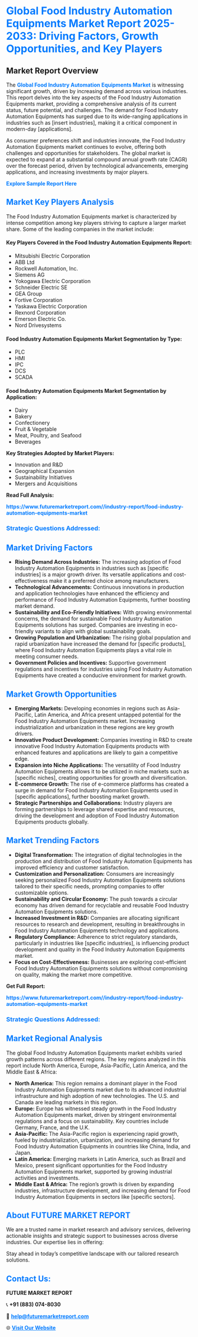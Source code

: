 <h1 style="color: #007BFF;">Global Food Industry Automation Equipments Market Report 2025-2033: Driving Factors, Growth Opportunities, and Key Players</h1>

<section id="overview">
<h2>Market Report Overview</h2>
<p>The <a href="https://www.futuremarketreport.com//industry-report/food-industry-automation-equipments-market" style="color: #007BFF; text-decoration: none;"><strong>Global Food Industry Automation Equipments Market</strong></a> is witnessing significant growth, driven by increasing demand across various industries. This report delves into the key aspects of the Food Industry Automation Equipments market, providing a comprehensive analysis of its current status, future potential, and challenges. The demand for Food Industry Automation Equipments has surged due to its wide-ranging applications in industries such as [insert industries], making it a critical component in modern-day [applications].</p>
<p>As consumer preferences shift and industries innovate, the Food Industry Automation Equipments market continues to evolve, offering both challenges and opportunities for stakeholders. The global market is expected to expand at a substantial compound annual growth rate (CAGR) over the forecast period, driven by technological advancements, emerging applications, and increasing investments by major players.</p>
</section>

<section id="overview">
<p><a href="https://www.futuremarketreport.com//request-sample/reportId=87845" style="color: #007BFF; text-decoration: none;"><strong>Explore Sample Report Here</strong></a></p>
</section>

<section id="key-players">
<h2 style="color: #007BFF;">Market Key Players Analysis</h2>
<p>The Food Industry Automation Equipments market is characterized by intense competition among key players striving to capture a larger market share. Some of the leading companies in the market include:</p>
<h4>Key Players Covered in the Food Industry Automation Equipments Report:</h4>
<ul><li>Mitsubishi Electric Corporation</li><li>ABB Ltd</li><li>Rockwell Automation, Inc.</li><li>Siemens AG</li><li>Yokogawa Electric Corporation</li><li>Schneider Electric SE</li><li>GEA Group</li><li>Fortive Corporation</li><li>Yaskawa Electric Corporation</li><li>Rexnord Corporation</li><li>Emerson Electric Co.</li><li>Nord Drivesystems</li></ul>
<h4>Food Industry Automation Equipments Market Segmentation by Type:</h4>
<ul><li>PLC</li><li>HMI</li><li>IPC</li><li>DCS</li><li>SCADA</li></ul>

<h4>Food Industry Automation Equipments Market Segmentation by Application:</h4>
<ul><li>Dairy</li><li>Bakery</li><li>Confectionery</li><li>Fruit &amp; Vegetable</li><li>Meat, Poultry, and Seafood</li><li>Beverages</li></ul>
<p><strong>Key Strategies Adopted by Market Players:</strong></p>
<ul>
<li>Innovation and R&D</li>
<li>Geographical Expansion</li>
<li>Sustainability Initiatives</li>
<li>Mergers and Acquisitions</li>
</ul>
</section>

<section>
<p><strong>Read Full Analysis: </strong></p><a href="https://www.futuremarketreport.com//industry-report/food-industry-automation-equipments-market" style="color: #007BFF; text-decoration: none;"><strong>https://www.futuremarketreport.com//industry-report/food-industry-automation-equipments-market</strong></a>
<h3 style="color: #007BFF;">Strategic Questions Addressed:</h3>
</section>

<section id="driving-factors">
<h2 style="color: #007BFF;">Market Driving Factors</h2>
<ul>
<li><strong>Rising Demand Across Industries:</strong> The increasing adoption of Food Industry Automation Equipments in industries such as [specific industries] is a major growth driver. Its versatile applications and cost-effectiveness make it a preferred choice among manufacturers.</li>
<li><strong>Technological Advancements:</strong> Continuous innovations in production and application technologies have enhanced the efficiency and performance of Food Industry Automation Equipments, further boosting market demand.</li>
<li><strong>Sustainability and Eco-Friendly Initiatives:</strong> With growing environmental concerns, the demand for sustainable Food Industry Automation Equipments solutions has surged. Companies are investing in eco-friendly variants to align with global sustainability goals.</li>
<li><strong>Growing Population and Urbanization:</strong> The rising global population and rapid urbanization have increased the demand for [specific products], where Food Industry Automation Equipments plays a vital role in meeting consumer needs.</li>
<li><strong>Government Policies and Incentives:</strong> Supportive government regulations and incentives for industries using Food Industry Automation Equipments have created a conducive environment for market growth.</li>
</ul>
</section>

<section id="growth-opportunities">
<h2 style="color: #007BFF;">Market Growth Opportunities</h2>
<ul>
<li><strong>Emerging Markets:</strong> Developing economies in regions such as Asia-Pacific, Latin America, and Africa present untapped potential for the Food Industry Automation Equipments market. Increasing industrialization and urbanization in these regions are key growth drivers.</li>
<li><strong>Innovative Product Development:</strong> Companies investing in R&D to create innovative Food Industry Automation Equipments products with enhanced features and applications are likely to gain a competitive edge.</li>
<li><strong>Expansion into Niche Applications:</strong> The versatility of Food Industry Automation Equipments allows it to be utilized in niche markets such as [specific niches], creating opportunities for growth and diversification.</li>
<li><strong>E-commerce Growth:</strong> The rise of e-commerce platforms has created a surge in demand for Food Industry Automation Equipments used in [specific applications], further boosting market growth.</li>
<li><strong>Strategic Partnerships and Collaborations:</strong> Industry players are forming partnerships to leverage shared expertise and resources, driving the development and adoption of Food Industry Automation Equipments products globally.</li>
</ul>
</section>

<section id="trending-factors">
<h2 style="color: #007BFF;">Market Trending Factors</h2>
<ul>
<li><strong>Digital Transformation:</strong> The integration of digital technologies in the production and distribution of Food Industry Automation Equipments has improved efficiency and customer satisfaction.</li>
<li><strong>Customization and Personalization:</strong> Consumers are increasingly seeking personalized Food Industry Automation Equipments solutions tailored to their specific needs, prompting companies to offer customizable options.</li>
<li><strong>Sustainability and Circular Economy:</strong> The push towards a circular economy has driven demand for recyclable and reusable Food Industry Automation Equipments solutions.</li>
<li><strong>Increased Investment in R&D:</strong> Companies are allocating significant resources to research and development, resulting in breakthroughs in Food Industry Automation Equipments technology and applications.</li>
<li><strong>Regulatory Compliance:</strong> Adherence to strict regulatory standards, particularly in industries like [specific industries], is influencing product development and quality in the Food Industry Automation Equipments market.</li>
<li><strong>Focus on Cost-Effectiveness:</strong> Businesses are exploring cost-efficient Food Industry Automation Equipments solutions without compromising on quality, making the market more competitive.</li>
</ul>
</section>

<section>
<p><strong>Get Full Report: </strong></p><a href="https://www.futuremarketreport.com//industry-report/food-industry-automation-equipments-market" style="color: #007BFF; text-decoration: none;"><strong>https://www.futuremarketreport.com//industry-report/food-industry-automation-equipments-market</strong></a>
<h3 style="color: #007BFF;">Strategic Questions Addressed:</h3>
</section>


<section id="regional-analysis">
<h2 style="color: #007BFF;">Market Regional Analysis</h2>
<p>The global Food Industry Automation Equipments market exhibits varied growth patterns across different regions. The key regions analyzed in this report include North America, Europe, Asia-Pacific, Latin America, and the Middle East & Africa:</p>
<ul>
<li><strong>North America:</strong> This region remains a dominant player in the Food Industry Automation Equipments market due to its advanced industrial infrastructure and high adoption of new technologies. The U.S. and Canada are leading markets in this region.</li>
<li><strong>Europe:</strong> Europe has witnessed steady growth in the Food Industry Automation Equipments market, driven by stringent environmental regulations and a focus on sustainability. Key countries include Germany, France, and the U.K.</li>
<li><strong>Asia-Pacific:</strong> The Asia-Pacific region is experiencing rapid growth, fueled by industrialization, urbanization, and increasing demand for Food Industry Automation Equipments in countries like China, India, and Japan.</li>
<li><strong>Latin America:</strong> Emerging markets in Latin America, such as Brazil and Mexico, present significant opportunities for the Food Industry Automation Equipments market, supported by growing industrial activities and investments.</li>
<li><strong>Middle East & Africa:</strong> The region’s growth is driven by expanding industries, infrastructure development, and increasing demand for Food Industry Automation Equipments in sectors like [specific sectors].</li>
</ul>
</section>

<footer>
<h2 style="color: #007BFF;">About FUTURE MARKET REPORT</h2>
<p>We are a trusted name in market research and advisory services, delivering actionable insights and strategic support to businesses across diverse industries. Our expertise lies in offering:</p>

<p>Stay ahead in today’s competitive landscape with our tailored research solutions.</p>

<h2 style="color: #007BFF;">Contact Us:</h2>
<p><strong>FUTURE MARKET REPORT</strong></p>
<p>📞 <strong>+91 (883) 074-8030</strong></p>
<p>📧 <strong><a href="mailto:help@futuremarketreport.com" style="color: #007BFF;">help@futuremarketreport.com</a></strong></p>
<p>🌐 <strong><a href="https://www.futuremarketreport.com/" style="color: #007BFF;">Visit Our Website</a></strong></p>
</footer>